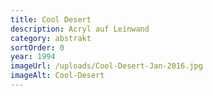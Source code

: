```yaml
---
title: Cool Desert
description: Acryl auf Leinwand
category: abstrakt
sortOrder: 0
year: 1994
imageUrl: /uploads/Cool-Desert-Jan-2016.jpg
imageAlt: Cool-Desert
---
```

